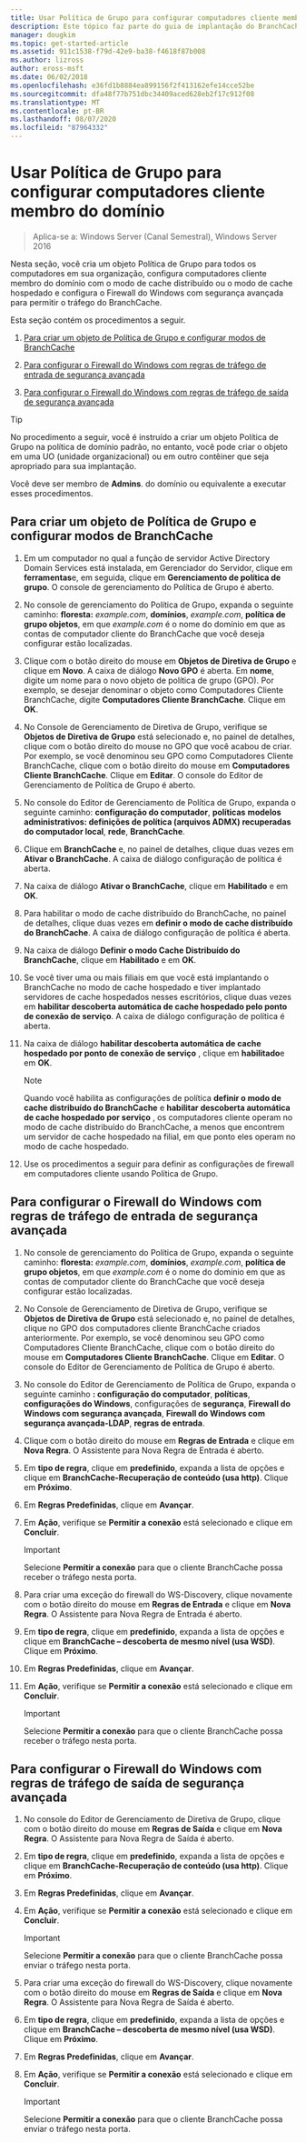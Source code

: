 ```yaml
---
title: Usar Política de Grupo para configurar computadores cliente membro do domínio
description: Este tópico faz parte do guia de implantação do BranchCache para o Windows Server 2016, que demonstra como implantar o BranchCache em modos de cache distribuídos e hospedados para otimizar o uso de largura de banda WAN em filiais
manager: dougkim
ms.topic: get-started-article
ms.assetid: 911c1538-f79d-42e9-ba38-f4618f87b008
ms.author: lizross
author: eross-msft
ms.date: 06/02/2018
ms.openlocfilehash: e36fd1b8884ea899156f2f413162efe14cce52be
ms.sourcegitcommit: dfa48f77b751dbc34409aced628eb2f17c912f08
ms.translationtype: MT
ms.contentlocale: pt-BR
ms.lasthandoff: 08/07/2020
ms.locfileid: "87964332"
---
```

# <a name="use-group-policy-to-configure-domain-member-client-computers"></a>Usar Política de Grupo para configurar computadores cliente membro do domínio

>Aplica-se a: Windows Server (Canal Semestral), Windows Server 2016

Nesta seção, você cria um objeto Política de Grupo para todos os computadores em sua organização, configura computadores cliente membro do domínio com o modo de cache distribuído ou o modo de cache hospedado e configura o Firewall do Windows com segurança avançada para permitir o tráfego do BranchCache.

Esta seção contém os procedimentos a seguir.

1.  [Para criar um objeto de Política de Grupo e configurar modos de BranchCache](#bkmk_gp)

2.  [Para configurar o Firewall do Windows com regras de tráfego de entrada de segurança avançada](#bkmk_inbound)

3.  [Para configurar o Firewall do Windows com regras de tráfego de saída de segurança avançada](#bkmk_outbound)

> [!TIP]
> No procedimento a seguir, você é instruído a criar um objeto Política de Grupo na política de domínio padrão, no entanto, você pode criar o objeto em uma UO (unidade organizacional) ou em outro contêiner que seja apropriado para sua implantação.

Você deve ser membro de **Admins**. do domínio ou equivalente a executar esses procedimentos.

## <a name="to-create-a-group-policy-object-and-configure-branchcache-modes"></a><a name="bkmk_gp"></a>Para criar um objeto de Política de Grupo e configurar modos de BranchCache

1.  Em um computador no qual a função de servidor Active Directory Domain Services está instalada, em Gerenciador do Servidor, clique em **ferramentas**e, em seguida, clique em **Gerenciamento de política de grupo**. O console de gerenciamento do Política de Grupo é aberto.

2.  No console de gerenciamento do Política de Grupo, expanda o seguinte caminho: **floresta:** *example.com*, **domínios**, *example.com*, **política de grupo objetos**, em que *example.com* é o nome do domínio em que as contas de computador cliente do BranchCache que você deseja configurar estão localizadas.

3.  Clique com o botão direito do mouse em **Objetos de Diretiva de Grupo** e clique em **Novo**. A caixa de diálogo **Novo GPO** é aberta. Em **nome**, digite um nome para o novo objeto de política de grupo (GPO). Por exemplo, se desejar denominar o objeto como Computadores Cliente BranchCache, digite **Computadores Cliente BranchCache**. Clique em **OK**.

4.  No Console de Gerenciamento de Diretiva de Grupo, verifique se **Objetos de Diretiva de Grupo** está selecionado e, no painel de detalhes, clique com o botão direito do mouse no GPO que você acabou de criar. Por exemplo, se você denominou seu GPO como Computadores Cliente BranchCache, clique com o botão direito do mouse em **Computadores Cliente BranchCache**. Clique em **Editar**. O console do Editor de Gerenciamento de Política de Grupo é aberto.

5.  No console do Editor de Gerenciamento de Política de Grupo, expanda o seguinte caminho: **configuração do computador**, **políticas** **modelos administrativos: definições de política (arquivos ADMX) recuperadas do computador local**, **rede**, **BranchCache**.

6.  Clique em **BranchCache** e, no painel de detalhes, clique duas vezes em **Ativar o BranchCache**. A caixa de diálogo configuração de política é aberta.

7.  Na caixa de diálogo **Ativar o BranchCache**, clique em **Habilitado** e em **OK**.

8.  Para habilitar o modo de cache distribuído do BranchCache, no painel de detalhes, clique duas vezes em **definir o modo de cache distribuído do BranchCache**. A caixa de diálogo configuração de política é aberta.

9. Na caixa de diálogo **Definir o modo Cache Distribuído do BranchCache**, clique em **Habilitado** e em **OK**.

10. Se você tiver uma ou mais filiais em que você está implantando o BranchCache no modo de cache hospedado e tiver implantado servidores de cache hospedados nesses escritórios, clique duas vezes em **habilitar descoberta automática de cache hospedado pelo ponto de conexão de serviço**. A caixa de diálogo configuração de política é aberta.

11. Na caixa de diálogo **habilitar descoberta automática de cache hospedado por ponto de conexão de serviço** , clique em **habilitado**e em **OK**.

    > [!NOTE]
    > Quando você habilita as configurações de política **definir o modo de cache distribuído do BranchCache** e **habilitar descoberta automática de cache hospedado por serviço** , os computadores cliente operam no modo de cache distribuído do BranchCache, a menos que encontrem um servidor de cache hospedado na filial, em que ponto eles operam no modo de cache hospedado.

12. Use os procedimentos a seguir para definir as configurações de firewall em computadores cliente usando Política de Grupo.

## <a name="to-configure-windows-firewall-with-advanced-security-inbound-traffic-rules"></a><a name="bkmk_inbound"></a>Para configurar o Firewall do Windows com regras de tráfego de entrada de segurança avançada

1.  No console de gerenciamento do Política de Grupo, expanda o seguinte caminho: **floresta:** *example.com*, **domínios**, *example.com*, **política de grupo objetos**, em que *example.com* é o nome do domínio em que as contas de computador cliente do BranchCache que você deseja configurar estão localizadas.

2.  No Console de Gerenciamento de Diretiva de Grupo, verifique se **Objetos de Diretiva de Grupo** está selecionado e, no painel de detalhes, clique no GPO dos computadores cliente BranchCache criados anteriormente. Por exemplo, se você denominou seu GPO como Computadores Cliente BranchCache, clique com o botão direito do mouse em **Computadores Cliente BranchCache**. Clique em **Editar**. O console do Editor de Gerenciamento de Política de Grupo é aberto.

3.  No console do Editor de Gerenciamento de Política de Grupo, expanda o seguinte caminho **: configuração do computador**, **políticas**, **configurações do Windows**, configurações de **segurança**, **Firewall do Windows com segurança avançada**, **Firewall do Windows com segurança avançada-LDAP**, **regras de entrada**.

4.  Clique com o botão direito do mouse em **Regras de Entrada** e clique em **Nova Regra**. O Assistente para Nova Regra de Entrada é aberto.

5.  Em **tipo de regra**, clique em **predefinido**, expanda a lista de opções e clique em **BranchCache-Recuperação de conteúdo (usa http)**. Clique em **Próximo**.

6.  Em **Regras Predefinidas**, clique em **Avançar**.

7.  Em **Ação**, verifique se **Permitir a conexão** está selecionado e clique em **Concluir**.

    > [!IMPORTANT]
    > Selecione **Permitir a conexão** para que o cliente BranchCache possa receber o tráfego nesta porta.

8.  Para criar uma exceção do firewall do WS-Discovery, clique novamente com o botão direito do mouse em **Regras de Entrada** e clique em **Nova Regra**. O Assistente para Nova Regra de Entrada é aberto.

9. Em **tipo de regra**, clique em **predefinido**, expanda a lista de opções e clique em **BranchCache – descoberta de mesmo nível (usa WSD)**. Clique em **Próximo**.

10. Em **Regras Predefinidas**, clique em **Avançar**.

11. Em **Ação**, verifique se **Permitir a conexão** está selecionado e clique em **Concluir**.

    > [!IMPORTANT]
    > Selecione **Permitir a conexão** para que o cliente BranchCache possa receber o tráfego nesta porta.

## <a name="to-configure-windows-firewall-with-advanced-security-outbound-traffic-rules"></a><a name="bkmk_outbound"></a>Para configurar o Firewall do Windows com regras de tráfego de saída de segurança avançada

1.  No console do Editor de Gerenciamento de Diretiva de Grupo, clique com o botão direito do mouse em **Regras de Saída** e clique em **Nova Regra**. O Assistente para Nova Regra de Saída é aberto.

2.  Em **tipo de regra**, clique em **predefinido**, expanda a lista de opções e clique em **BranchCache-Recuperação de conteúdo (usa http)**. Clique em **Próximo**.

3.  Em **Regras Predefinidas**, clique em **Avançar**.

4.  Em **Ação**, verifique se **Permitir a conexão** está selecionado e clique em **Concluir**.

    > [!IMPORTANT]
    > Selecione **Permitir a conexão** para que o cliente BranchCache possa enviar o tráfego nesta porta.

5.  Para criar uma exceção do firewall do WS-Discovery, clique novamente com o botão direito do mouse em **Regras de Saída** e clique em **Nova Regra**. O Assistente para Nova Regra de Saída é aberto.

6.  Em **tipo de regra**, clique em **predefinido**, expanda a lista de opções e clique em **BranchCache – descoberta de mesmo nível (usa WSD)**. Clique em **Próximo**.

7.  Em **Regras Predefinidas**, clique em **Avançar**.

8.  Em **Ação**, verifique se **Permitir a conexão** está selecionado e clique em **Concluir**.

    > [!IMPORTANT]
    > Selecione **Permitir a conexão** para que o cliente BranchCache possa enviar o tráfego nesta porta.



